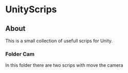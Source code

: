 # UnityScrips

## About
This is a small collection of usefull scrips for Unity.

### Folder Cam
In this folder there are two scrips with move the camera
